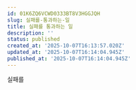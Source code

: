 ```yaml
---
id: 01K6ZQ6VCWD0333BT8V3HGGJQH
slug: 실패를-통과하는-일
title: 실패를 통과하는 일
description: ''
status: published
created_at: '2025-10-07T16:13:57.020Z'
updated_at: '2025-10-07T16:14:04.945Z'
published_at: '2025-10-07T16:14:04.945Z'
---
```

실패를 
